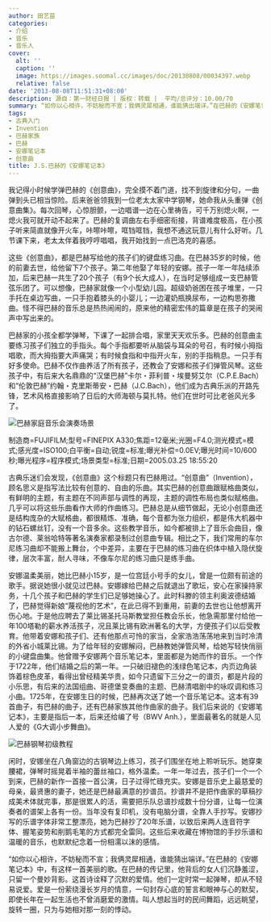 ```yaml
---
author: 田艺苗
categories:
- 介绍
- 音乐
- 音乐人
cover:
  alt: ''
  caption: ''
  image: https://images.soomal.cc/images/doc/20130808/00034397.webp
  relative: false
date: '2013-08-08T11:51:31+08:00'
description: 源自：第一财经日报 | 版权：转载 |  平均/总评分：10.00/70
summary: “如你以心相许，不妨秘而不宣；我俩灵犀相通，谁能猜出端详。”在巴赫的《安娜笔记本》中，有这样一首美丽的歌。在巴赫的传记里，他背后的女人们沉静羞涩，只留一个曼妙背影。这首诗诠释了沉默的爱情。他们一定时常一起弹琴，却从不轻易说爱。爱是一份萦绕漫长岁月的情意，一句封存心底的誓言和眼神与心的默契……
tags:
- 古典入门
- Invention
- 巴赫家族
- 巴赫
- 安娜笔记本
- 创意曲
title: J.S.巴赫的《安娜笔记本》
---
```


我记得小时候学弹巴赫的《创意曲》，完全摸不着门道，找不到旋律和分句，一曲弹到头已相当惊险。后来爸爸领我到一位老太太家中学钢琴，她命我从头重弹《创意曲集》。每次回琴，心惊胆颤，一边唱谱一边在心里祷告，可千万别熄火啊，一熄火我可就开动不起来了。巴赫的复调曲左右手细密衔接，背谱难度极高，在小孩子听来简直就像开火车，咔嚓咔嚓，哐铛哐铛，我想不通这玩意儿有什么好听。几节课下来，老太太伴着我哼哼唱唱，我开始找到一点巴洛克的喜感。

这些《创意曲》，都是巴赫写给他的孩子们的键盘练习曲。在巴赫35岁的时候，他的前妻去世，给他留下7个孩子。第二年他娶了年轻的安娜。孩子一年一年陆续添加，后来巴赫一共生了20个孩子（有9个长大成人），在当时足够组成一支巴赫管弦乐团了。可以想像，巴赫家就像一个小型幼儿园。超级奶爸困在孩子堆里，一只手托在桌边写曲，一只手抱着膝头的小婴儿；一边灌奶瓶换尿布，一边构思弥撒曲。怪不得巴赫的音乐总是热热闹闹的，原来他的精密宏伟的篇章是在孩子的哭闹声中写出来的。

巴赫家的小孩全都学弹琴，下课了一起排合唱，家里天天欢乐多。巴赫的创意曲主要练习孩子们独立的手指头。每个手指都要听从脑袋与耳朵的号召，有时候小拇指唱歌，而大拇指要大声痛哭；有时候食指和中指开火车，别的手指稍息。一只手有好多使命。巴赫不仅作曲养活了所有孩子，还教会了安娜和孩子们弹管风琴。这些孩子中，有后来大名鼎鼎的“汉堡巴赫”卡尔・菲利普・埃曼努艾尔（C.P.E.Bach）和“伦敦巴赫”约翰・克里斯蒂安・巴赫（J.C.Bach），他们成为古典乐派的开路先锋，艺术风格直接影响了日后的大师海顿与莫扎特。他们在世时可比老爸风光多了。

![巴赫家庭音乐会演奏场景](https://images.soomal.cc/images/doc/20130808/00034397.webp)

制造商=FUJIFILM;型号=FINEPIX A330;焦距=12毫米;光圈=F4.0;测光模式=模式;感光度=ISO100;白平衡=自动;锐度=标准;曝光补偿=0.0EV;曝光时间=10/600秒;曝光程序=程序模式;场景类型=标准;日期=2005.03.25 18:55:20



古典乐迷们会发现，《创意曲》这个标题只有巴赫用过。“创意曲”（Invention），顾名思义是指写法比较有创意的、自由的乐曲。其实巴赫的创意曲跟赋格曲类似，有鲜明的主题，有主题在不同声部与调性的再现，主题的调性布局也类似赋格曲。几乎可以将这些乐曲看作大师的作曲练习。巴赫总是从细节做起，无论小创意曲还是结构庞杂的大赋格曲，都很精炼、准确，每个音都为张力组织，都是伟大机器中的钻石螺丝钉，没有一个音多余。这些教学音乐，如今都被排上了音乐会曲目，像古尔德、莱翁哈特等著名演奏家都录制过创意曲专辑。相比之下，我们常用的车尔尼练习曲却不能搬上舞台，个中差异，主要在于巴赫的练习曲在织体中植入隐伏旋律，层次丰富，耐人寻味，不像车尔尼的练习曲只是练手曲。

安娜温柔美丽，她比巴赫小15岁，是一位宫廷小号手的女儿，曾是一位颇有前途的歌手。据说她很小就见过巴赫。安娜嫁给巴赫之后就退出了歌坛，安心在家操持家务，十几个孩子和巴赫的学生们已足够她操心了。此时科滕的领主利奥波德结婚了，巴赫觉得新娘“蔑视他的艺术”，在此已得不到重用，前妻的去世也让他想离开伤心地。于是他应聘去了莱比锡圣托马斯教堂担任教会乐长，他急需那里付给他一年100塔勒的薪水养活孩子，况且莱比锡有欧洲著名的大学，方便孩子们以后受教育。他带着安娜和孩子们、还有他那点可怜的家当，全家浩浩荡荡地来到当时冷清的外省小城莱比锡。为了给年轻的安娜解闷，巴赫教她弹管风琴，给她写轻快俏丽的小键盘曲集。他曾赠予安娜两个音乐笔记本，里面都是为她而作的音乐。一个作于1722年，他们结婚之后的第一年。一只破旧褪色的浅绿色笔记本，内页边角装饰着棕色皮革，看得出曾经精美华贵，如今只遗留下三分之一的谱页，都是片段的小乐思，有后来的法国组曲、哥德堡变奏曲的主题、巴赫清唱剧中的咏叹调和练习小曲。1725年，在安娜生日的时候，巴赫再次送了她一个音乐笔记本。这本有39首曲子，有巴赫的曲子，还有巴赫家族其他作曲家的曲子。我们后来说的《安娜笔记本》，主要是指后一本，后来还给编了号（BWV Anh.），里面最著名的就是人见人爱的《G大调小步舞曲》。

![巴赫钢琴初级教程](https://images.soomal.cc/images/doc/20130808/00034396.webp)





闲时，安娜坐在八角窗边的古钢琴边上练习，孩子们围坐在地上聆听玩乐。她穿束腰裙，弹琴时摇晃着半袖的蕾丝袖口，格外温柔。一年一年过去，孩子们一个一个到来，巴赫的新作一首接一首公演，日子过得忙碌充实。安娜是音乐史上最慈爱的母亲，最贤惠的妻子，她还是巴赫最满意的抄谱员。抄谱并不是把作曲家的草稿抄成美术体就完事，那是很累人的活，需要把乐队总谱抄成数十份分谱，让每一位演奏者的谱架上各有一份。当年没有复印机，没有电脑分谱，全靠人手抄写。安娜抄写的乐谱字体非常工整漂亮，她为巴赫抄了20年乐谱，以致后来两人连音符字体、握笔姿势和削鹅毛笔的方式都完全雷同。这些后来收藏在博物馆的手抄乐谱和温暖的音乐，也默默纪念着一份相濡以沫的感情。

“如你以心相许，不妨秘而不宣；我俩灵犀相通，谁能猜出端详。”在巴赫的《安娜笔记本》中，有这样一首美丽的歌。在巴赫的传记里，他背后的女人们沉静羞涩，只留一个曼妙背影。这首诗诠释了沉默的爱情。他们一定时常一起弹琴，却从不轻易说爱。爱是一份萦绕漫长岁月的情意，一句封存心底的誓言和眼神与心的默契，即使长年在一起生活也不曾消磨爱的激情。叫人想起当时的民间舞蹈，远远眺望，旋转一圈，只为与她相对那一刻的悸动。